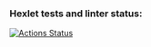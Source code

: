 ### Hexlet tests and linter status:
[![Actions Status](https://github.com/Denisepifanov/frontend-project-44/workflows/hexlet-check/badge.svg)](https://github.com/Denisepifanov/frontend-project-44/actions)